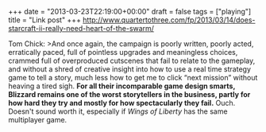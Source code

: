 +++
date = "2013-03-23T22:19:00+00:00"
draft = false
tags = ["playing"]
title = "Link post"
+++
http://www.quartertothree.com/fp/2013/03/14/does-starcraft-ii-really-need-heart-of-the-swarm/

Tom Chick: >And once again, the campaign is poorly written, poorly acted, erratically paced, full of pointless upgrades and meaningless choices, crammed full of overproduced cutscenes that fail to relate to the gameplay, and without a shred of creative insight into how to use a real time strategy game to tell a story, much less how to get me to click “next mission” without heaving a tired sigh. **For all their incomparable game design smarts, Blizzard remains one of the worst storytellers in the business, partly for how hard they try and mostly for how spectacularly they fail.** Ouch. Doesn't sound worth it, especially if *Wings of Liberty* has the same multiplayer game.

